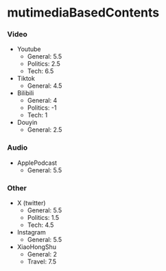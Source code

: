 # mutimediaBasedContents
### Video
- Youtube
    - General: 5.5
    - Politics: 2.5
    - Tech: 6.5
- Tiktok
    - General: 4.5
- Bilibili
    - General: 4
    - Politics: -1
    - Tech: 1
- Douyin
    - General: 2.5
### Audio
- ApplePodcast
    - General: 5.5
### Other
- X (twitter)
    - General: 5.5
    - Politics: 1.5
    - Tech: 4.5
- Instagram
    - General: 5.5
- XiaoHongShu
    - General: 2
    - Travel: 7.5